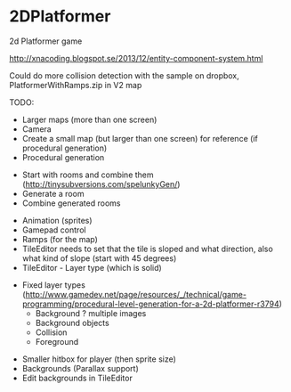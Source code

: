 2DPlatformer
============

2d Platformer game



http://xnacoding.blogspot.se/2013/12/entity-component-system.html
 
Could do more collision detection with the sample on dropbox,
PlatformerWithRamps.zip in V2 map

TODO:
* Larger maps (more than one screen)
* Camera
* Create a small map (but larger than one screen) for reference (if procedural generation)
* Procedural generation
 - Start with rooms and combine them (http://tinysubversions.com/spelunkyGen/)
 - Generate a room
 - Combine generated rooms
* Animation (sprites)
* Gamepad control
* Ramps (for the map)
* TileEditor needs to set that the tile is sloped and what direction, also what kind of slope (start with 45 degrees)
* TileEditor - Layer type (which is solid)
 - Fixed layer types (http://www.gamedev.net/page/resources/_/technical/game-programming/procedural-level-generation-for-a-2d-platformer-r3794)
   - Background ? multiple images
   - Background objects
   - Collision
   - Foreground
* Smaller hitbox for player (then sprite size)
* Backgrounds (Parallax support)
* Edit backgrounds in TileEditor
